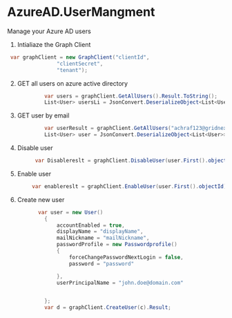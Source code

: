 # AzureAD.UserMangment
Manage your Azure AD users

1. Intialiaze the Graph Client
```csharp
 var graphClient = new GraphClient("clientId",
                "clientSecret",
                "tenant");
```
2. GET all users on azure active directory

```csharp
            var users = graphClient.GetAllUsers().Result.ToString();
            List<User> usersLi = JsonConvert.DeserializeObject<List<User>>(users.ToString());
```

3. GET user by email 

```csharp
            var userResult = graphClient.GetAllUsers("achraf123@gridnex.co").Result.ToString();
            List<User> user = JsonConvert.DeserializeObject<List<User>>(userResult.ToString());
```

4. Disable user

```csharp
         var Disablereslt = graphClient.DisableUser(user.First().objectId).Result;
```
5. Enable user

```csharp
        var enablereslt = graphClient.EnableUser(user.First().objectId).Result;
```
6. Create new user

```csharp
          var user = new User()
            {
                accountEnabled = true,
                displayName = "displayName",
                mailNickname = "mailNickname",
                passwordProfile = new Passwordprofile()
                {
                    forceChangePasswordNextLogin = false,
                    password = "password"

                },
                userPrincipalName = "john.doe@domain.com"


            };
            var d = graphClient.CreateUser(c).Result;
```

